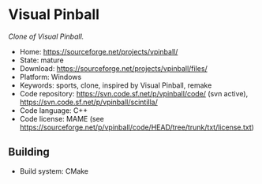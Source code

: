 # Visual Pinball

_Clone of Visual Pinball._

- Home: https://sourceforge.net/projects/vpinball/
- State: mature
- Download: https://sourceforge.net/projects/vpinball/files/
- Platform: Windows
- Keywords: sports, clone, inspired by Visual Pinball, remake
- Code repository: https://svn.code.sf.net/p/vpinball/code/ (svn active), https://svn.code.sf.net/p/vpinball/scintilla/
- Code language: C++
- Code license: MAME (see https://sourceforge.net/p/vpinball/code/HEAD/tree/trunk/txt/license.txt)

## Building

- Build system: CMake
